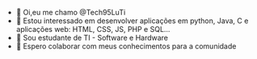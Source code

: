 - 👋 Oi,eu me chamo @Tech95LuTi
- 👀 Estou interessado em desenvolver aplicações em python, Java, C e aplicações web: HTML, CSS, JS, PHP e SQL...
- 🌱 Sou estudante de TI - Software e Hardware
- 💞️ Espero colaborar com meus conhecimentos para a comunidade
